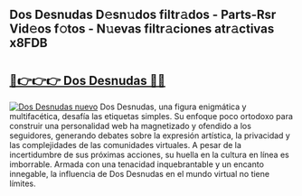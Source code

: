 ## Dos Desnudas D𝚎sn𝚞dos filtr𝚊dos - Parts-Rsr Vid𝚎os f𝚘tos - N𝚞evas filtr𝚊ciones atr𝚊ctivas x8FDB

# <h2><a href="http://mb74xmm.tromn.icu/?c=Dos+Desnudas">🔗👉👉👉 Dos Desnudas 🔗🔗</a></h2>

[![Dos Desnudas nuevo](https://i.imgur.com/pEAQMta.gif)](http://mb74xmm.tromn.icu/?c=Dos+Desnudas)
Dos Desnudas, una figura enigmática y multifacética, desafía las etiquetas simples. Su enfoque poco ortodoxo para construir una personalidad web ha magnetizado y ofendido a los seguidores, generando debates sobre la expresión artística, la privacidad y las complejidades de las comunidades virtuales. A pesar de la incertidumbre de sus próximas acciones, su huella en la cultura en línea es imborrable. Armada con una tenacidad inquebrantable y un encanto innegable, la influencia de Dos Desnudas en el mundo virtual no tiene límites.
